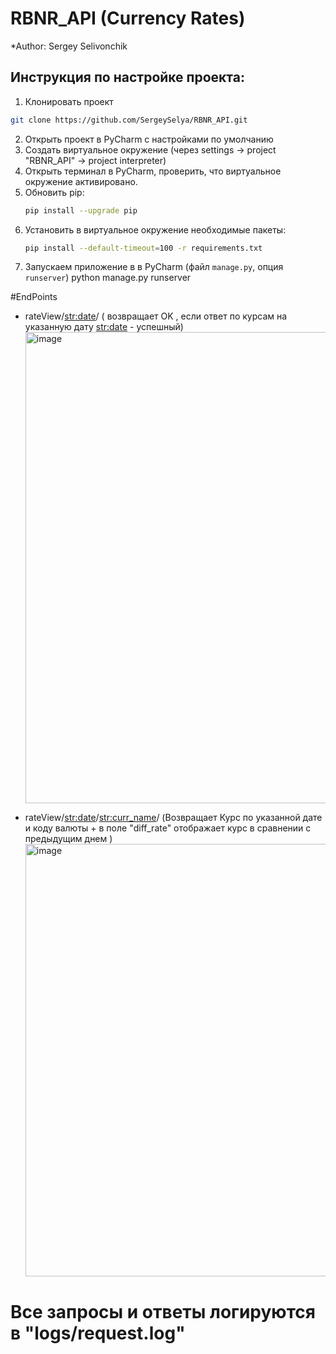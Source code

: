 # RBNR_API (Currency Rates)

*Author: Sergey Selivonchik


## Инструкция по настройке проекта:

1. Клонировать проект
```bash
git clone https://github.com/SergeySelya/RBNR_API.git
```
2. Открыть проект в PyCharm с наcтройками по умолчанию
3. Создать виртуальное окружение (через settings -> project "RBNR_API" -> project interpreter)
4. Открыть терминал в PyCharm, проверить, что виртуальное окружение активировано.
5. Обновить pip:
   ```bash
   pip install --upgrade pip
   ```
6. Установить в виртуальное окружение необходимые пакеты: 
   ```bash
   pip install --default-timeout=100 -r requirements.txt
   ```
7. Запускаем приложение в в PyCharm (файл `manage.py`, опция `runserver`)
python manage.py runserver

#EndPoints
* rateView/<str:date>/ ( возвращает OK ,  если ответ по курсам на указанную дату <str:date> - успешный)
  <img width="754" alt="image" src="https://github.com/SergeySelya/RBNR_API/assets/88445455/8dbf1982-42f2-44a4-8b19-549d9650d854">

* rateView/<str:date>/<str:curr_name>/ (Возвращает Курс по указанной дате и коду валюты + в поле "diff_rate" отображает курс в сравнении с предыдущим днем )
  <img width="692" alt="image" src="https://github.com/SergeySelya/RBNR_API/assets/88445455/01c443b1-c18a-43c4-9d9b-53b80bb1632d">

# Все запросы и ответы логируются в "logs/request.log"

